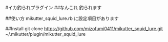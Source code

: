 #イカ釣られプラグイン
##なんこれ
釣られます

##使い方
mikutter_squid_lure.rb に設定項目があります

##Install
	git clone https://github.com/mizofumi0411/mikutter_squid_lure.git ~/.mikutter/plugin/mikutter_squid_lure